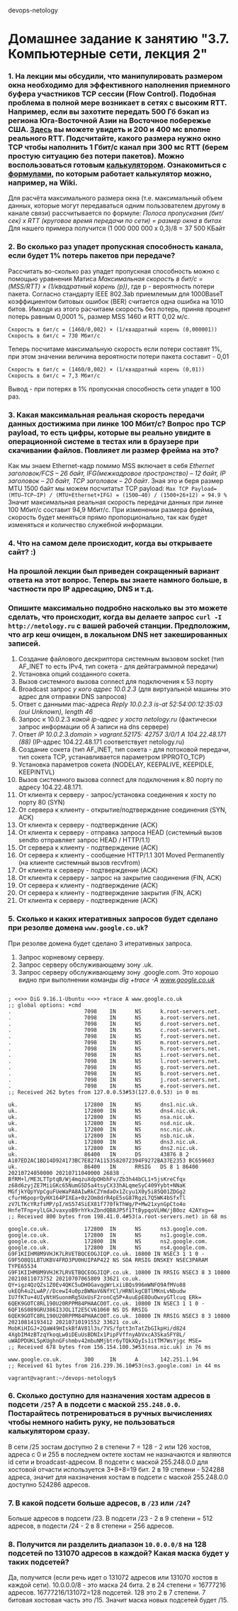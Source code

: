  devops-netology

# Домашнее задание к занятию "3.7. Компьютерные сети, лекция 2"

### 1. На лекции мы обсудили, что манипулировать размером окна необходимо для эффективного наполнения приемного буфера участников TCP сессии (Flow Control). Подобная проблема в полной мере возникает в сетях с высоким RTT. Например, если вы захотите передать 500 Гб бэкап из региона Юга-Восточной Азии на Восточное побережье США. [Здесь](https://www.cloudping.co/grid) вы можете увидеть и 200 и 400 мс вполне реального RTT. Подсчитайте, какого размера нужно окно TCP чтобы наполнить 1 Гбит/с канал при 300 мс RTT (берем простую ситуацию без потери пакетов). Можно воспользоваться готовым [калькулятором](https://www.switch.ch/network/tools/tcp_throughput/). Ознакомиться с [формулами](https://en.wikipedia.org/wiki/TCP_tuning), по которым работает калькулятор можно, например, на Wiki.
   Для расчёта максимального размера окна (т.е. максимальный объем данных, которые могут передаваться одним пользователем другому в канале связи) рассчитывается по формуле:
   *Полоса пропускания (бит/сек) x RTT (круговое время передачи по сети) = размер окна в битах*
   Для нашего примера получится (1 000 000 000 x 0,3)/8 = 37 500 КБайт 

### 2. Во сколько раз упадет пропускная способность канала, если будет 1% потерь пакетов при передаче?
   Рассчитать во-сколько раз упадет пропускная способность можно с помощью уравнения Матиса *Максимальная скорость в бит/с = (MSS/RTT) × (1/квадратный корень (p))*, где p - вероятность потери пакета.
   Согласно стандарту IEEE 802.3ab приемлемым для 1000BaseT коэффициентом битовых ошибок (BER) считается одна ошибка на 1010 битов. Имходя из этого расчитаем скорость без потерь,
   приняв процент потерь равным 0,0001 %, размер MSS 1460 и RTT 0,02 м/с.
```
Cкорость в бит/с = (1460/0,002) × (1/квадратный корень (0,000001))
Cкорость в бит/с = 730 Мбит/с
```
   Теперь посчитаме максимальную скорость если потери составят 1%, при этом значении величина вероятности потери пакета составит - 0,01
```
Cкорость в бит/с = (1460/0,002) × (1/квадратный корень (0,01))
Cкорость в бит/с = 7,3 Мбит/с
```
   Вывод - при потерях в 1% пропускная способность сети упадет в 100 раз. 

### 3. Какая  максимальная реальная скорость передачи данных достижима при линке 100 Мбит/с? Вопрос про TCP payload, то есть цифры, которые вы реально увидите в операционной системе в тестах или в браузере при скачивании файлов. Повлияет ли размер фрейма на это?
   Как мы знаем Ethernet-кадр помимо MSS включает в себя *Ethernet заголовок/FCS – 26 байт, IFG(межкадровое пространство) – 12 байт, IP заголовок – 20 байт, TCP заголовок – 20 байт*.
   Зная это и беря размер MTU 1500 байт мы можем посчитатьт TCP payload:
```Max TCP Payload= (MTU–TCP–IP) / (MTU+Ethernet+IFG) = (1500–40) / (1500+26+12) = 94.9 %```
   Значит максимальная реальная скорость передачи данных при линке 100 Мбит/с составит 94,9 Мбит/с. При изменении размера фрейма, скорость будет меняться прямо пропорционально, так как будет изменяться
   и количество служебной информации.

### 4. Что на самом деле происходит, когда вы открываете сайт? :)
### На прошлой лекции был приведен сокращенный вариант ответа на этот вопрос. Теперь вы знаете намного больше, в частности про IP адресацию, DNS и т.д.
### Опишите максимально подробно насколько вы это можете сделать, что происходит, когда вы делаете запрос `curl -I http://netology.ru` с вашей рабочей станции. Предположим, что arp кеш очищен, в локальном DNS нет закешированных записей.
   1. Создание файлового дескриптора системным вызовом socket (тип AF_INET то есть IPv4, тип сокета - для дейтаграммной передачи)
   2. Установка опций созданного сокета.
   3. Вызов системного вызова connect для подключения к 53 порту
   4. Broadcast запрос *у кого адрес 10.0.2.3* (для виртуальной машины это адрес для отправки DNS запросов)
   5. Ответ с данными mac-адреса *Reply 10.0.2.3 is-at 52:54:00:12:35:03 (oui Unknown), length 46*
   6. Запрос к 10.0.2.3 *какой ip-адрес у хоста netology.ru* (фактически запрос информации об A записи на dns сервере)
   7. Ответ *IP 10.0.2.3.domain > vagrant.52175: 42757 3/0/1 A 104.22.48.171 (88)* (IP-адрес 104.22.48.171 соответствует netology.ru)
   8. Создание сокета (тип AF_INET, тип сокета - для потоковой передачи, тип сокета TCP, устанавливается параметром IPPROTO_TCP)
   9. Установка параметров сокета (NODELAY, KEEPALIVE, KEEPIDLE, KEEPINTVL)
   10. Вызов системного вызова connect для подключения к 80 порту по адресу 104.22.48.171.
   11. От клиента к серверу - запрос/установка соединения к хосту по порту 80 (SYN)
   12. От сервера к клиенту - открытие/подтверждение соединения (SYN, ACK)
   13. От клиента к серверу - подтверждение (ACK)
   14. От клиента к серверу - отправка запроса HEAD (системный вызов sendto отправляет запрос HEAD / HTTP/1.1)
   15. От сервера к клиенту - подтверждение (ACK)
   16. От сервера к клиенту - сообщение HTTP/1.1 301 Moved Permanently (на клиенте системный вызов recvfrom)
   17. От клиента к серверу - подтверждение (ACK)
   18. От клиента к серверу - запрос на закрытие саодинения (FIN, ACK)
   19. От сервера к клиенту - подтверждение (ACK)
   20. От сервера к клиенту - подтверждение закрытия (FIN, ACK)
   21. От клиента к серверу - подтверждение (ACK)  

### 5. Сколько и каких итеративных запросов будет сделано при резолве домена `www.google.co.uk`?
   При резолве домена будет сделано 3 итеративных запроса.
   1. Запрос корневому серверу.
   2. Запрос серверу обслуживающему зону .uk.
   3. Запрос серверу обслуживающему зону .google.com.
   Это хорошо видно при выполнении команды *dig +trace -A www.google.co.uk*
```vagrant@vagrant:~/devops-netology$ dig +trace A www.google.co.uk

; <<>> DiG 9.16.1-Ubuntu <<>> +trace A www.google.co.uk
;; global options: +cmd
.                       7098    IN      NS      k.root-servers.net.
.                       7098    IN      NS      a.root-servers.net.
.                       7098    IN      NS      d.root-servers.net.
.                       7098    IN      NS      c.root-servers.net.
.                       7098    IN      NS      f.root-servers.net.
.                       7098    IN      NS      m.root-servers.net.
.                       7098    IN      NS      h.root-servers.net.
.                       7098    IN      NS      i.root-servers.net.
.                       7098    IN      NS      l.root-servers.net.
.                       7098    IN      NS      g.root-servers.net.
.                       7098    IN      NS      b.root-servers.net.
.                       7098    IN      NS      j.root-servers.net.
.                       7098    IN      NS      e.root-servers.net.
;; Received 262 bytes from 127.0.0.53#53(127.0.0.53) in 0 ms

uk.                     172800  IN      NS      dns1.nic.uk.
uk.                     172800  IN      NS      dns4.nic.uk.
uk.                     172800  IN      NS      nsa.nic.uk.
uk.                     172800  IN      NS      nsd.nic.uk.
uk.                     172800  IN      NS      nsc.nic.uk.
uk.                     172800  IN      NS      nsb.nic.uk.
uk.                     172800  IN      NS      dns3.nic.uk.
uk.                     172800  IN      NS      dns2.nic.uk.
uk.                     86400   IN      DS      43876 8 2 A107ED2AC1BD14D924173BC7E827A1153582072394F9272BA37E2353 BC659603
uk.                     86400   IN      RRSIG   DS 8 1 86400 20210724050000 20210711040000 26838 . BfRM+l/ME3LTTptqB/Wj4mqzuXdpOHbhFv/Zb3h44bCL1+5jsKreCfqx z68d6zyjZE7MiiGKc65NumG5D5a4tsyCX33hALqmeSyC409Yybt+NNaK MGfjkYQpYVpCguFUeWaPA8AIwRkCZYmdaOx1Zcyu1X0y5i85Q01ZDGg2 cfurH6poprQyHX164PIXEa+0z2Om8drR4pE5sG87RgzL7Q5WK4bSfxTl zV7LTKcYRzfsMP/pI/mS574SiEX81f770fkThWg/P+Mw21xynGpCto4o HnfeTFnp+ylLGkJvaxyoB9rhYkxZbndQB8JP5f1TtBypqoVLHW/jB0oz 42AYxg==
;; Received 800 bytes from 198.41.0.4#53(a.root-servers.net) in 68 ms

google.co.uk.           172800  IN      NS      ns3.google.com.
google.co.uk.           172800  IN      NS      ns1.google.com.
google.co.uk.           172800  IN      NS      ns2.google.com.
google.co.uk.           172800  IN      NS      ns4.google.com.
G9F1KIIHM8M9VHJK7LRVETBQCEOGJIQP.co.uk. 10800 IN NSEC3 1 1 0 - G9F5O8Q1LBTUKBV4FRD3PU0HUIPAP422 NS SOA RRSIG DNSKEY NSEC3PARAM TYPE65534
G9F1KIIHM8M9VHJK7LRVETBQCEOGJIQP.co.uk. 10800 IN RRSIG NSEC3 8 3 10800 20210811073752 20210707065809 33621 co.uk. QY+igz4QzQZs1Z0Ev4QKC5uDHOGavqgWrLxiiBQs996mWNFO9AfMVo88 ukEQh4u2LwAP//DcewI4u0pzBWNaV6NfYCl/HRNlkgCBTlMKnLvNbudw IU7fKTu+4UIyNtHSuonmRg5UxUsF2ronCq5P+AuuEpE8OuOwxyGTlcuq ERk=
6QEK9GOTC8RL190U20RPPM84PHAACO0T.co.uk. 10800 IN NSEC3 1 1 0 - 6QF16S089GRU386I3JOL1T2E5CV61060 NS DS RRSIG
6QEK9GOTC8RL190U20RPPM84PHAACO0T.co.uk. 10800 IN RRSIG NSEC3 8 3 10800 20210814193412 20210710191552 33621 co.uk. MobKiHIGJ+2QaW49HIskBfAV81l3s/7VS/fptt3nTatZbGIkpHi/d824 4XgbIM4zBTzqYkoqLw0iDEuUsBDNIx1PipFVffnyAbVxcA3SkaSFY8L/ uWADPDUKL5pKUghnGFshmbv42mbuNMjbtr6yTQkXQyIs1itTM7WsYjgc MSE=
;; Received 678 bytes from 156.154.100.3#53(nsa.nic.uk) in 76 ms

www.google.co.uk.       300     IN      A       142.251.1.94
;; Received 61 bytes from 216.239.36.10#53(ns3.google.com) in 44 ms

vagrant@vagrant:~/devops-netology$
```

### 6. Сколько доступно для назначения хостам адресов в подсети `/25`? А в подсети с маской `255.248.0.0`. Постарайтесь потренироваться в ручных вычислениях чтобы немного набить руку, не пользоваться калькулятором сразу.
   В сети /25 зостам доступно 2 в степени 7 = 128 - 2 или 126 хостов, адреса с 0 и 255 в последнем октете хостам не назначаются и являются id сети и broadcast-адресом.
   В подсети с маской 255.248.0.0 для хостовой отчасти используется 3+8+8=19 бит. 2 в 19 степени - 524288 адреса, значит для нахзначения хостам в подсети с маской 255.248.0.0 доступно 524286 адресов.

### 7. В какой подсети больше адресов, в `/23` или `/24`?
   Больше адресов в подсети /23. В подсети /23 - 2 в 9 степени = 512 адресов, в подести /24 - 2 в 8 степени = 256 адресов.

### 8. Получится ли разделить диапазон `10.0.0.0/8` на 128 подсетей по 131070 адресов в каждой? Какая маска будет у таких подсетей?
   Да, получится (если речь идет о 131072 адресов или 131070 хостов в каждой сети).
   10.0.0.0/8 - это маска 24 бита. 2 в 24 степени = 16777216 адресов. 16777216/131072=128 подсетей. 128 это 2 в 7 степени. 7 битовая хостовая часть это /15. Значит маска новых подсетей будет /15. 
